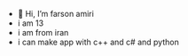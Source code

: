 - 👋 Hi, I’m farson amiri
- i am 13
- i am from iran
- i can make app with c++ and c# and python

<!---
Farsonui/Farsonui is a ✨ special ✨ repository because its `README.md` (this file) appears on your GitHub profile.
You can click the Preview link to take a look at your changes.
--->

